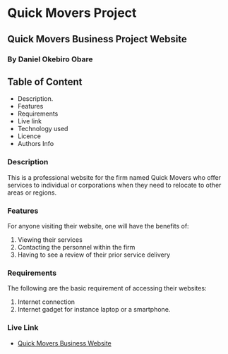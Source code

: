 # Quick Movers Project
## Quick Movers Business Project Website
### By Daniel Okebiro Obare
## Table of Content
* Description.
* Features
* Requirements
* Live link
* Technology used
* Licence
* Authors Info

### Description

This is a professional website for the firm named Quick Movers who offer services to individual or corporations when they need to relocate to other areas or regions.

### Features

For anyone visiting their website, one will have the benefits of:

1. Viewing their services
2. Contacting the personnel within the firm
3. Having to see a review of their prior service delivery

### Requirements

The following are the basic requirement of accessing their websites:
1. Internet connection
2. Internet gadget for instance laptop or a smartphone.

### Live Link
* [Quick Movers Business Website](https://thecodingobare.github.io/Week-2-Independent-Project/)
